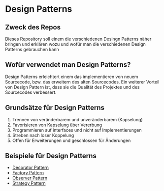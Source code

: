 # Design Patterns

## Zweck des Repos
Dieses Repository soll einem die verschiedenen Desingn Patterns
näher bringen und erklären wozu und wofür man die verschiedenen
Design Patterns gebrauchen kann

## Wofür verwendet man Design Patterns?
Design Patterns erleichtert einem das implementieren von neuem
Sourcecode, bzw. das erweitern des alten Sourcecodes. Ein
weiterer Vorteil von Design Pattern ist, dass sie die
Qualität des Projektes und des Sourcecodes verbessert.

## Grundsätze für Design Patterns

1) Trennen von veränderbarem und unveränderbarem (Kapselung)
1) Favorisieren von Kapselung über Vererbung
1) Programmieren auf interfaces und nicht auf Implementierungen
1) Streben nach loser Koppelung
1) Offen für Erweiterungen und geschlossen für Änderungen


## Beispiele für Design Patterns

* [Decorator Pattern](DecoratorPattern/Readme.md)
* [Factory Pattern](FactoryPattern/Readme.md)
* [Observer Pattern](ObserverPattern/Readme.md)
* [Strategy Pattern](StrategyPattern/Readme.md)





